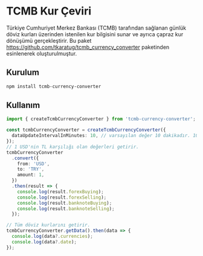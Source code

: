 # TCMB Kur Çeviri
Türkiye Cumhuriyet Merkez Bankası (TCMB) tarafından sağlanan günlük döviz kurları üzerinden istenilen kur bilgisini sunar ve ayrıca çapraz kur dönüşümü gerçekleştirir. Bu paket https://github.com/tkaratug/tcmb_currency_converter paketinden esinlenerek oluşturulmuştur.  


## Kurulum
```bash
npm install tcmb-currency-converter
```

## Kullanım
```typescript
import { createTcmbCurrencyConverter } from 'tcmb-currency-converter';

const tcmbCurrencyConverter = createTcmbCurrencyConverter({
  dataUpdateIntervalInMinutes: 10, // varsayılan değer 10 dakikadır. 10 dakika boyunca aynı veri döndürülür.
});
// 1 USD'nin TL karşılığı olan değerleri getirir.
tcmbCurrencyConverter
  .convert({
    from: 'USD',
    to: 'TRY',
    amount: 1,
  })
  .then(result => {
    console.log(result.forexBuying);
    console.log(result.forexSelling);
    console.log(result.banknoteBuying);
    console.log(result.banknoteSelling);
  });

// Tüm döviz kurlarını getirir.
tcmbCurrencyConverter.getData().then(data => {
  console.log(data?.currencies);
  console.log(data?.date);
});
```
